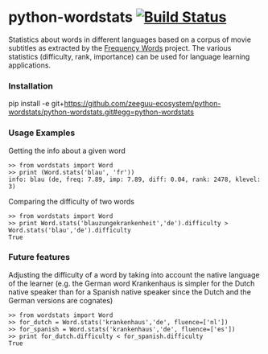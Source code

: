 # python-wordstats [![Build Status](https://travis-ci.org/mircealungu/python-wordstats.svg?branch=master)](https://travis-ci.org/mircealungu/python-wordstats)

Statistics about words in different languages based on a corpus of movie subtitles as extracted by the [Frequency Words](https://github.com/hermitdave/FrequencyWords) project. The various statistics (difficulty, rank, importance) can be used for language learning applications.

### Installation

pip install -e git+https://github.com/zeeguu-ecosystem/python-wordstats/python-wordstats.git#egg=python-wordstats

### Usage Examples
Getting the info about a given word 

    >> from wordstats import Word
    >> print (Word.stats('blau', 'fr'))
    info: blau (de, freq: 7.89, imp: 7.89, diff: 0.04, rank: 2478, klevel: 3)

Comparing the difficulty of two words

    >> from wordstats import Word
    >> print Word.stats('blauzungekrankenheit','de').difficulty > Word.stats('blau','de').difficulty
    True
    
### Future features
Adjusting the difficulty of a word by taking into account the native language of the learner (e.g. the German word Krankenhaus is simpler for the Dutch native speaker than for a Spanish native speaker since the Dutch and the German versions are cognates)

    >> from wordstats import Word
    >> for_dutch = Word.stats('krankenhaus','de', fluence=['nl'])
    >> for_spanish = Word.stats('krankenhaus','de', fluence=['es'])
    >> print for_dutch.difficulty < for_spanish.difficulty
    True
